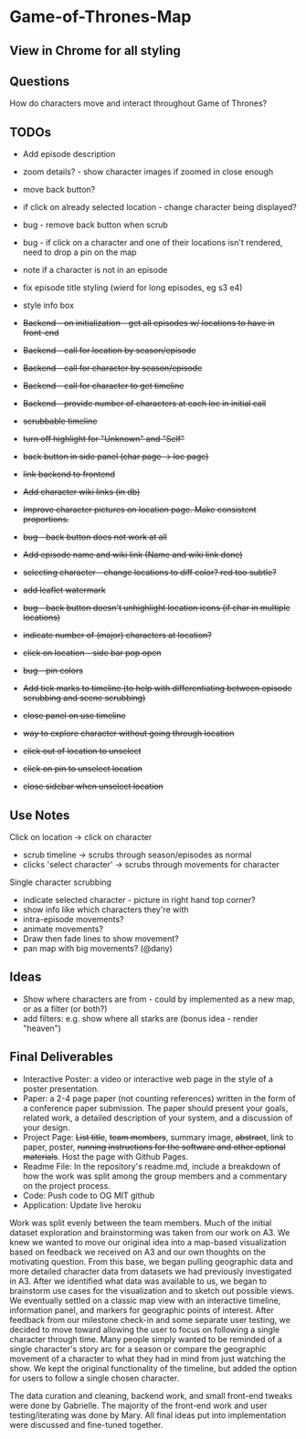 # Game-of-Thrones-Map

## View in Chrome for all styling

## Questions
How do characters move and interact throughout Game of Thrones?

## TODOs
- Add episode description
- zoom details? - show character images if zoomed in close enough
- move back button?
- if click on already selected location - change character being displayed?
- bug - remove back button when scrub
- bug - if click on a character and one of their locations isn't rendered, need to drop a pin on the map
- note if a character is not in an episode
- fix episode title styling (wierd for long episodes, eg s3 e4)
- style info box

- ~~Backend - on initialization - get all episodes w/ locations to have in front-end~~
- ~~Backend - call for location by season/episode~~
- ~~Backend - call for character by season/episode~~
- ~~Backend - call for character to get timeline~~
- ~~Backend - provide number of characters at each loc in initial call~~
- ~~scrubbable timeline~~
- ~~turn off highlight for "Unknown" and "Self"~~
- ~~back button in side panel (char page -> loc page)~~
- ~~link backend to frontend~~
- ~~Add character wiki links (in db)~~
- ~~Improve character pictures on location page. Make consistent proportions.~~
- ~~bug - back button does not work at all~~
- ~~Add episode name and wiki link (Name and wiki link done)~~
- ~~selecting character - change locations to diff color? red too subtle?~~
- ~~add leaflet watermark~~
- ~~bug - back button doesn't unhighlight location icons (if char in multiple locations)~~
- ~~indicate number of (major) characters at location?~~
- ~~click on location - side bar pop open~~
- ~~bug - pin colors~~
- ~~Add tick marks to timeline (to help with differentiating between episode scrubbing and scene scrubbing)~~
- ~~close panel on use timeline~~
- ~~way to explore character without going through location~~
- ~~click out of location to unselect~~
- ~~click on pin to unselect location~~
- ~~close sidebar when unselect location~~

## Use Notes
Click on location -> click on character
- scrub timeline -> scrubs through season/episodes as normal
- clicks 'select character' -> scrubs through movements for character

Single character scrubbing
- indicate selected character - picture in right hand top corner?
- show info like which characters they're with
- intra-episode movements?
- animate movements?
- Draw then fade lines to show movement?
- pan map with big movements? (@dany)

## Ideas
- Show where characters are from - could by implemented as a new map, or as a filter (or both?)
- add filters: e.g. show where all starks are (bonus idea - render "heaven")


## Final Deliverables
- Interactive Poster: a video or interactive web page in the style of a poster presentation.
- Paper: a 2-4 page paper (not counting references) written in the form of a conference paper submission. The paper should present your goals, related work, a detailed description of your system, and a discussion of your design.
- Project Page: ~~List title~~, ~~team members~~, summary image, ~~abstract~~, link to paper, poster, ~~running instructions for the software and other optional materials~~. Host the page with Github Pages.
- Readme File: In the repository's readme.md, include a breakdown of how the work was split among the group members and a commentary on the project process.
- Code: Push code to OG MIT github
- Application: Update live heroku


Work was split evenly between the team members. Much of the initial dataset exploration and brainstorming was taken from our work on A3. We knew we wanted to move our original idea into a map-based visualization based on feedback we received on A3 and our own thoughts on the motivating question. From this base, we began pulling geographic data and more detailed character data from datasets we had previously investigated in A3. After we identified what data was available to us, we began to brainstorm use cases for the visualization and to sketch out possible views. We eventually settled on a classic map view with an interactive timeline, information panel, and markers for geographic points of interest. After feedback from our milestone check-in and some separate user testing, we decided to move toward allowing the user to focus on following a single character through time. Many people simply wanted to be reminded of a single character's story arc for a season or compare the geographic movement of a character to what they had in mind from just watching the show. We kept the original functionality of the timeline, but added the option for users to follow a single chosen character.


The data curation and cleaning, backend work, and small front-end tweaks were done by Gabrielle. The majority of the front-end work and user testing/iterating was done by Mary. All final ideas put into implementation were discussed and fine-tuned together.

